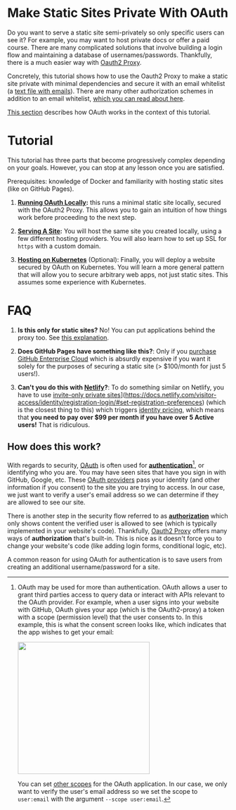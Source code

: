 # Make Static Sites Private With OAuth

Do you want to serve a static site semi-privately so only specific users can see it?  For example, you may want to host private docs or offer a paid course.  There are many complicated solutions that involve building a login flow and maintaining a database of usernames/passwords.  Thankfully, there is a much easier way with [Oauth2 Proxy](https://oauth2-proxy.github.io/oauth2-proxy/docs/).

Concretely, this tutorial shows how to use the Oauth2 Proxy to make a static site private with minimal dependencies and secure it with an email whitelist (a [text file with emails](./emails/email_list.txt)). There are many other authorization schemes in addition to an email whitelist, [which you can read about here](https://oauth2-proxy.github.io/oauth2-proxy/docs/configuration/overview).

[This section](#how-does-this-work) describes how OAuth works in the context of this tutorial.

# Tutorial

This tutorial has three parts that become progressively complex depending on your goals. However, you can stop at any lesson once you are satisfied.

Prerequisites: knowledge of Docker and familiarity with hosting static sites (like on GitHub Pages).

1. **[Running OAuth Locally](./local/README.md):** this runs a minimal static site locally, secured with the OAuth2 Proxy.  This allows you to gain an intuition of how things work before proceeding to the next step.

2. **[Serving A Site](./simple/README.md):** You will host the same site you created locally, using a few different hosting providers.  You will also learn how to set up SSL for `https` with a custom domain.

3. **[Hosting on Kubernetes](./gke_k8s/README.md)** (Optional): Finally, you will deploy a website secured by OAuth on Kubernetes.  You will learn a more general pattern that will allow you to secure arbitrary web apps, not just static sites.  This assumes some experience with Kubernetes.

# FAQ

1. **Is this only for static sites?**  No! You can put applications behind the proxy too. See [this explanation](./local/README.md#is-this-only-for-static-sites).

2. **Does GitHub Pages have something like this?**: Only if you [purchase GitHub Enterprise Cloud](https://docs.github.com/en/enterprise-cloud@latest/pages/getting-started-with-github-pages/changing-the-visibility-of-your-github-pages-site) which is absurdly expensive if you want it solely for the purposes of securing a static site (> $100/month for just 5 users!).

3. **Can't you do this with [Netlify](https://www.netlify.com/)?**: To do something similar on Netlify, you have to use [invite-only private sites](https://docs.netlify.com/visitor-access/identity/registration-login/#set-registration-preferences)](https://docs.netlify.com/visitor-access/identity/registration-login/#set-registration-preferences) (which is the closest thing to this) which triggers [identity pricing](https://www.netlify.com/pricing/#add-ons-identity), which means that **you need to pay over $99 per month if you have over 5 Active users!** That is ridiculous.

## How does this work?

With regards to security, [OAuth](https://oauth.net/) is often used for **[authentication](https://www.okta.com/identity-101/authentication-vs-authorization/)**[^1], or identifying who you are.  You may have seen sites that have you sign in with GitHub, Google, etc. These [OAuth providers](https://en.wikipedia.org/wiki/List_of_OAuth_providers) pass your identity (and other information if you consent) to the site you are trying to access.  In our case, we just want to verify a user's email address so we can determine if they are allowed to see our site.  

There is another step in the security flow referred to as **[authorization](https://www.okta.com/identity-101/authentication-vs-authorization/#:~:text=Authorization%20in%20system%20security%20is,access%20control%20or%20client%20privilege.)** which only shows content the verified user is allowed to see (which is typically implemented in your website's code).  Thankfully, [Oauth2 Proxy](https://oauth2-proxy.github.io/oauth2-proxy/docs/) offers many ways of **authorization** that's built-in. This is nice as it doesn't force you to change your website's code (like adding login forms, conditional logic, etc).

A common reason for using OAuth for authentication is to save users from creating an additional username/password for a site.

[^1]: OAuth may be used for more than authentication.  OAuth allows a user to grant third parties access to query data or interact with APIs relevant to the OAuth provider.  For example, when a user signs into your website with GitHub, OAuth gives your app (which is the OAuth2-proxy) a token with a scope (permission level) that the user consents to.  In this example, this is what the consent screen looks like, which indicates that the app wishes to get your email: <p><img src="https://user-images.githubusercontent.com/1483922/219905220-ad7cb3c2-d51f-4588-a813-db12da318fbf.png" align="center" height="300" width="300" ></p> You can set [other scopes](https://docs.github.com/en/apps/oauth-apps/building-oauth-apps/scopes-for-oauth-apps) for the OAuth application.  In our case, we only want to verify the user's email address so we set the scope to `user:email` with the argument `--scope user:email`. 